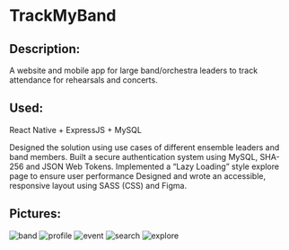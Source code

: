 # TrackMyBand

## Description:
A website and mobile app for large band/orchestra leaders to track attendance for rehearsals and concerts.
## Used:
React Native + ExpressJS + MySQL

Designed the solution using use cases of different ensemble leaders and band members. 
Built a secure authentication system using MySQL, SHA-256 and JSON Web Tokens. 
Implemented a “Lazy Loading” style explore page to ensure user performance
Designed and wrote an accessible, responsive layout using SASS (CSS) and Figma.

## Pictures: ##

![band](https://github.com/user-attachments/assets/a6e539b7-b4db-4812-a88a-e6fdb6a453c0)
![profile](https://github.com/user-attachments/assets/922e48d5-ddb6-4199-8d7b-77872fc4d780)
![event](https://github.com/user-attachments/assets/f5157f51-93a9-4b3c-8e82-98d9f7752788)
![search](https://github.com/user-attachments/assets/21a2747f-f98d-40bf-b4e6-40f8a1bfcbd5)
![explore](https://github.com/user-attachments/assets/de836b99-901d-4cdb-a7ac-2bb7efa256f2)
